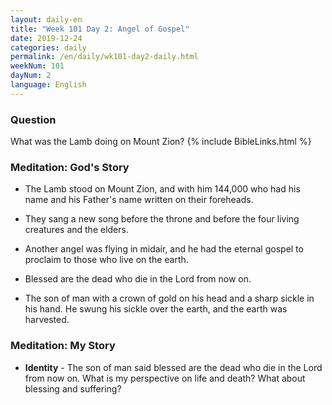 ```yaml
---
layout: daily-en
title: "Week 101 Day 2: Angel of Gospel"
date: 2019-12-24 
categories: daily
permalink: /en/daily/wk101-day2-daily.html
weekNum: 101
dayNum: 2
language: English
---
```


### Question     
What was the Lamb doing on Mount Zion?
{% include BibleLinks.html %} 

### Meditation: God's Story   
+ The Lamb stood on Mount Zion, and with him 144,000 who had his name and his Father's name written on their foreheads. 

+ They sang a new song before the throne and before the four living creatures and the elders. 

+ Another angel was flying in midair, and he had the eternal gospel to proclaim to those who live on the earth. 

+ Blessed are the dead who die in the Lord from now on. 

+ The son of man with a crown of gold on his head and a sharp sickle in his hand. He swung his sickle over the earth, and the earth was harvested. 

### Meditation: My Story   
+ **Identity** - The son of man said blessed are the dead who die in the Lord from now on. What is my perspective on life and death? What about blessing and suffering? 
